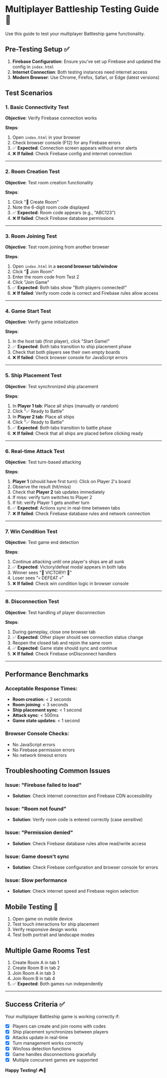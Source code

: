 # Multiplayer Battleship Testing Guide 🧪

Use this guide to test your multiplayer Battleship game functionality.

## Pre-Testing Setup ✅

1. **Firebase Configuration**: Ensure you've set up Firebase and updated the config in `index.html`
2. **Internet Connection**: Both testing instances need internet access
3. **Modern Browser**: Use Chrome, Firefox, Safari, or Edge (latest versions)

## Test Scenarios

### 1. Basic Connectivity Test

**Objective**: Verify Firebase connection works

**Steps**:
1. Open `index.html` in your browser
2. Check browser console (F12) for any Firebase errors
3. ✅ **Expected**: Connection screen appears without error alerts
4. ❌ **If failed**: Check Firebase config and internet connection

---

### 2. Room Creation Test

**Objective**: Test room creation functionality

**Steps**:
1. Click "🎯 Create Room"
2. Note the 6-digit room code displayed
3. ✅ **Expected**: Room code appears (e.g., "ABC123")
4. ❌ **If failed**: Check Firebase database permissions

---

### 3. Room Joining Test

**Objective**: Test room joining from another browser

**Steps**:
1. Open `index.html` in a **second browser tab/window**
2. Click "🔗 Join Room"
3. Enter the room code from Test 2
4. Click "Join Game"
5. ✅ **Expected**: Both tabs show "Both players connected!"
6. ❌ **If failed**: Verify room code is correct and Firebase rules allow access

---

### 4. Game Start Test

**Objective**: Verify game initialization

**Steps**:
1. In the host tab (first player), click "Start Game!"
2. ✅ **Expected**: Both tabs transition to ship placement phase
3. Check that both players see their own empty boards
4. ❌ **If failed**: Check browser console for JavaScript errors

---

### 5. Ship Placement Test

**Objective**: Test synchronized ship placement

**Steps**:
1. In **Player 1 tab**: Place all ships (manually or random)
2. Click "✅ Ready to Battle"
3. In **Player 2 tab**: Place all ships
4. Click "✅ Ready to Battle"
5. ✅ **Expected**: Both tabs transition to battle phase
6. ❌ **If failed**: Check that all ships are placed before clicking ready

---

### 6. Real-time Attack Test

**Objective**: Test turn-based attacking

**Steps**:
1. **Player 1** (should have first turn): Click on Player 2's board
2. Observe the result (hit/miss)
3. Check that **Player 2** tab updates immediately
4. If miss: verify turn switches to Player 2
5. If hit: verify Player 1 gets another turn
6. ✅ **Expected**: Actions sync in real-time between tabs
7. ❌ **If failed**: Check Firebase database rules and network connection

---

### 7. Win Condition Test

**Objective**: Test game end detection

**Steps**:
1. Continue attacking until one player's ships are all sunk
2. ✅ **Expected**: Victory/defeat modal appears in both tabs
3. Winner sees "🎉 VICTORY! 🎉"
4. Loser sees "💀 DEFEAT 💀"
5. ❌ **If failed**: Check win condition logic in browser console

---

### 8. Disconnection Test

**Objective**: Test handling of player disconnection

**Steps**:
1. During gameplay, close one browser tab
2. ✅ **Expected**: Other player should see connection status change
3. Reopen the closed tab and rejoin the same room
4. ✅ **Expected**: Game state should sync and continue
5. ❌ **If failed**: Check Firebase onDisconnect handlers

---

## Performance Benchmarks

### Acceptable Response Times:
- **Room creation**: < 2 seconds
- **Room joining**: < 3 seconds  
- **Ship placement sync**: < 1 second
- **Attack sync**: < 500ms
- **Game state updates**: < 1 second

### Browser Console Checks:
- No JavaScript errors
- No Firebase permission errors
- No network timeout errors

## Troubleshooting Common Issues

### Issue: "Firebase failed to load"
- **Solution**: Check internet connection and Firebase CDN accessibility

### Issue: "Room not found"
- **Solution**: Verify room code is entered correctly (case sensitive)

### Issue: "Permission denied"
- **Solution**: Check Firebase database rules allow read/write access

### Issue: Game doesn't sync
- **Solution**: Check Firebase configuration and browser console for errors

### Issue: Slow performance
- **Solution**: Check internet speed and Firebase region selection

## Mobile Testing 📱

1. Open game on mobile device
2. Test touch interactions for ship placement
3. Verify responsive design works
4. Test both portrait and landscape modes

## Multiple Game Rooms Test

1. Create Room A in tab 1
2. Create Room B in tab 2  
3. Join Room A in tab 3
4. Join Room B in tab 4
5. ✅ **Expected**: Both games run independently

---

## Success Criteria ✅

Your multiplayer Battleship game is working correctly if:

- [x] Players can create and join rooms with codes
- [x] Ship placement synchronizes between players
- [x] Attacks update in real-time
- [x] Turn management works correctly
- [x] Win/loss detection functions
- [x] Game handles disconnections gracefully
- [x] Multiple concurrent games are supported

**Happy Testing!** 🎮🎯 